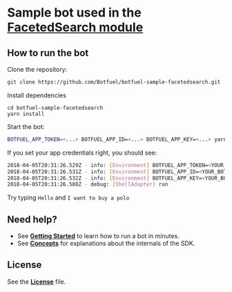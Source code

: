 # Sample bot used in the [FacetedSearch module](https://docs.botfuel.io/dialog/modules/faceted-search)

## How to run the bot

Clone the repository:

```bash
git clone https://github.com/Botfuel/botfuel-sample-facetedsearch.git
```

Install dependencies

```
cd botfuel-sample-facetedsearch
yarn install
```

Start the bot:

```bash
BOTFUEL_APP_TOKEN=<...> BOTFUEL_APP_ID=<...> BOTFUEL_APP_KEY=<...> yarn start shell-config.js
```

If you set your app credentials right, you should see:

```bash
2018-04-05T20:31:26.529Z - info: [Environment] BOTFUEL_APP_TOKEN=<YOUR_BOT_APP_TOKEN>
2018-04-05T20:31:26.531Z - info: [Environment] BOTFUEL_APP_ID=<YOUR_BOT_ID>
2018-04-05T20:31:26.532Z - info: [Environment] BOTFUEL_APP_KEY=<YOUR_BOT_APP_KEY>
2018-04-05T20:31:26.588Z - debug: [ShellAdapter] run
```

Try typing `Hello` and `I want to buy a polo`

## Need help?

* See [**Getting Started**](https://docs.botfuel.io/dialog/tutorials/getting-started) to learn how to run a bot in minutes.
* See [**Concepts**](https://docs.botfuel.io/dialog/concepts) for explanations about the internals of the SDK.

## License

See the [**License**](LICENSE.md) file.

